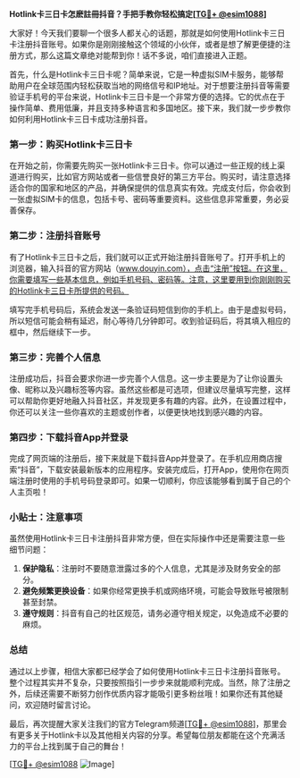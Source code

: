 **Hotlink卡三日卡怎麽註冊抖音？手把手教你轻松搞定[[TG💪+ @esim1088](https://t.me/s/esim1088)]**

大家好！今天我们要聊一个很多人都关心的话题，那就是如何使用Hotlink卡三日卡注册抖音账号。如果你是刚刚接触这个领域的小伙伴，或者是想了解更便捷的注册方式，那么这篇文章绝对能帮到你！话不多说，咱们直接进入正题。

首先，什么是Hotlink卡三日卡呢？简单来说，它是一种虚拟SIM卡服务，能够帮助用户在全球范围内轻松获取当地的网络信号和IP地址。对于想要注册抖音等需要验证手机号的平台来说，Hotlink卡三日卡是一个非常方便的选择。它的优点在于操作简单、费用低廉，并且支持多种语言和多国地区。接下来，我们就一步步教你如何利用Hotlink卡三日卡成功注册抖音。

### 第一步：购买Hotlink卡三日卡

在开始之前，你需要先购买一张Hotlink卡三日卡。你可以通过一些正规的线上渠道进行购买，比如官方网站或者一些信誉良好的第三方平台。购买时，请注意选择适合你的国家和地区的产品，并确保提供的信息真实有效。完成支付后，你会收到一张虚拟SIM卡的信息，包括卡号、密码等重要资料。这些信息非常重要，务必妥善保存。

### 第二步：注册抖音账号

有了Hotlink卡三日卡之后，我们就可以正式开始注册抖音账号了。打开手机上的浏览器，输入抖音的官方网站（www.douyin.com），点击“注册”按钮。在这里，你需要填写一些基本信息，例如手机号码、密码等。注意，这里要用到你刚刚购买的Hotlink卡三日卡所提供的号码。

填写完手机号码后，系统会发送一条验证码短信到你的手机上。由于是虚拟号码，所以短信可能会稍有延迟，耐心等待几分钟即可。收到验证码后，将其填入相应的框中，然后继续下一步。

### 第三步：完善个人信息

注册成功后，抖音会要求你进一步完善个人信息。这一步主要是为了让你设置头像、昵称以及兴趣标签等内容。虽然这些都是可选项，但建议尽量填写完整，这样可以帮助你更好地融入抖音社区，并发现更多有趣的内容。此外，在设置过程中，你还可以关注一些你喜欢的主题或创作者，以便更快地找到感兴趣的内容。

### 第四步：下载抖音App并登录

完成了网页端的注册后，接下来就是下载抖音App并登录了。在手机应用商店搜索“抖音”，下载安装最新版本的应用程序。安装完成后，打开App，使用你在网页端注册时使用的手机号码登录即可。如果一切顺利，你应该能够看到属于自己的个人主页啦！

### 小贴士：注意事项

虽然使用Hotlink卡三日卡注册抖音非常方便，但在实际操作中还是需要注意一些细节问题：

1. **保护隐私**：注册时不要随意泄露过多的个人信息，尤其是涉及财务安全的部分。
2. **避免频繁更换设备**：如果你经常更换手机或网络环境，可能会导致账号被限制甚至封禁。
3. **遵守规则**：抖音有自己的社区规范，请务必遵守相关规定，以免造成不必要的麻烦。

### 总结

通过以上步骤，相信大家都已经学会了如何使用Hotlink卡三日卡注册抖音账号。整个过程其实并不复杂，只要按照指引一步步来就能顺利完成。当然，除了注册之外，后续还需要不断努力创作优质内容才能吸引更多粉丝哦！如果你还有其他疑问，欢迎随时留言讨论。

最后，再次提醒大家关注我们的官方Telegram频道[[TG💪+ @esim1088](https://t.me/s/esim1088)]，那里会有更多关于Hotlink卡以及其他相关内容的分享。希望每位朋友都能在这个充满活力的平台上找到属于自己的舞台！

[[TG💪+ @esim1088](https://t.me/s/esim1088) ![Image](https://i.postimg.cc/4NQfJmqS/Snipaste-2025-05-13-00-14-12.png)]